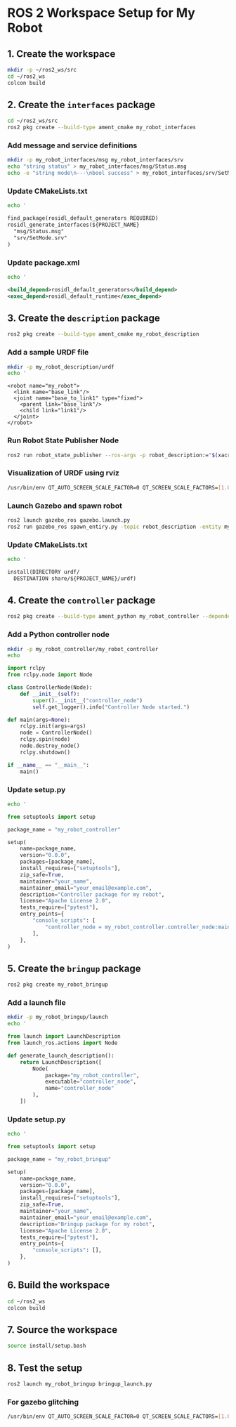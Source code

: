 # ROS 2 Workspace Setup for My Robot

## 1. Create the workspace
```bash
mkdir -p ~/ros2_ws/src
cd ~/ros2_ws
colcon build
```

## 2. Create the `interfaces` package
```bash
cd ~/ros2_ws/src
ros2 pkg create --build-type ament_cmake my_robot_interfaces
```

### Add message and service definitions
```bash
mkdir -p my_robot_interfaces/msg my_robot_interfaces/srv
echo "string status" > my_robot_interfaces/msg/Status.msg
echo -e "string mode\n---\nbool success" > my_robot_interfaces/srv/SetMode.srv
```

### Update CMakeLists.txt
```bash
echo '
```
```txt
find_package(rosidl_default_generators REQUIRED)
rosidl_generate_interfaces(${PROJECT_NAME}
  "msg/Status.msg"
  "srv/SetMode.srv"
)
```

### Update package.xml
```bash
echo '
```
```xml
<build_depend>rosidl_default_generators</build_depend>
<exec_depend>rosidl_default_runtime</exec_depend>
```

## 3. Create the `description` package
```bash
ros2 pkg create --build-type ament_cmake my_robot_description
```

### Add a sample URDF file
```bash
mkdir -p my_robot_description/urdf
echo '
```
```urdf
<robot name="my_robot">
  <link name="base_link"/>
  <joint name="base_to_link1" type="fixed">
    <parent link="base_link"/>
    <child link="link1"/>
  </joint>
</robot>
```

### Run Robot State Publisher Node
```bash
ros2 run robot_state_publisher --ros-args -p robot_description:="$(xacro ~/ros2_ws/src/my_robot_description/urdf/my_robot.urdf.xacro)"
```
### Visualization of URDF using rviz
```bash
/usr/bin/env QT_AUTO_SCREEN_SCALE_FACTOR=0 QT_SCREEN_SCALE_FACTORS=[1.0,1.0] ros2 launch urdf_tutorial display.launch.py model:=/home/srikanth/ros2_ws/src/my_robot_description/urdf/my_robot.urdf.xacro
```
### Launch Gazebo and spawn robot
```bash
ros2 launch gazebo_ros gazebo.launch.py
ros2 run gazebo_ros spawn_entiry.py -topic robot_description -entity my_robot
```

### Update CMakeLists.txt
```bash
echo '
```
```txt
install(DIRECTORY urdf/
  DESTINATION share/${PROJECT_NAME}/urdf)
```


## 4. Create the `controller` package
```bash
ros2 pkg create --build-type ament_python my_robot_controller --dependencies rclpy
```

### Add a Python controller node
``` bash
mkdir -p my_robot_controller/my_robot_controller
echo 
```

``` python
import rclpy
from rclpy.node import Node

class ControllerNode(Node):
    def __init__(self):
        super().__init__("controller_node")
        self.get_logger().info("Controller Node started.")

def main(args=None):
    rclpy.init(args=args)
    node = ControllerNode()
    rclpy.spin(node)
    node.destroy_node()
    rclpy.shutdown()

if __name__ == "__main__":
    main()
```

### Update setup.py
```bash
echo '
```
``` py
from setuptools import setup

package_name = "my_robot_controller"

setup(
    name=package_name,
    version="0.0.0",
    packages=[package_name],
    install_requires=["setuptools"],
    zip_safe=True,
    maintainer="your_name",
    maintainer_email="your_email@example.com",
    description="Controller package for my robot",
    license="Apache License 2.0",
    tests_require=["pytest"],
    entry_points={
        "console_scripts": [
            "controller_node = my_robot_controller.controller_node:main",
        ],
    },
)
```

## 5. Create the `bringup` package
```bash 
ros2 pkg create my_robot_bringup 
```

### Add a launch file
```bash
mkdir -p my_robot_bringup/launch
echo '
```
```py
from launch import LaunchDescription
from launch_ros.actions import Node

def generate_launch_description():
    return LaunchDescription([
        Node(
            package="my_robot_controller",
            executable="controller_node",
            name="controller_node"
        ),
    ])
```

### Update setup.py
```bash
echo '
```

```py
from setuptools import setup

package_name = "my_robot_bringup"

setup(
    name=package_name,
    version="0.0.0",
    packages=[package_name],
    install_requires=["setuptools"],
    zip_safe=True,
    maintainer="your_name",
    maintainer_email="your_email@example.com",
    description="Bringup package for my robot",
    license="Apache License 2.0",
    tests_require=["pytest"],
    entry_points={
        "console_scripts": [],
    },
)
```
## 6. Build the workspace
```bash
cd ~/ros2_ws
colcon build
```

## 7. Source the workspace
```bash
source install/setup.bash
```
## 8. Test the setup
```bash
ros2 launch my_robot_bringup bringup_launch.py
```
### For gazebo glitching
```bash
/usr/bin/env QT_AUTO_SCREEN_SCALE_FACTOR=0 QT_SCREEN_SCALE_FACTORS=[1.0,1.0] /usr/bin/gazebo
```

